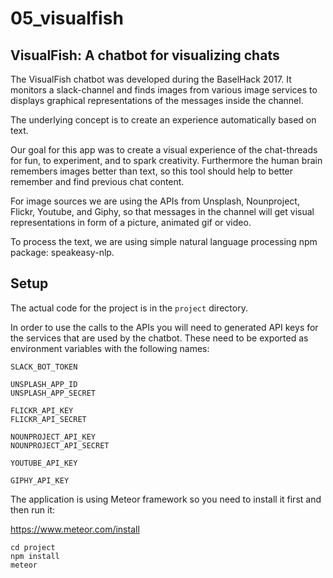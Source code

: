 # 05_visualfish
## VisualFish: A chatbot for visualizing chats
The VisualFish chatbot was developed during the BaselHack 2017.
It monitors a slack-channel and finds images from various image services to displays graphical representations of the messages inside the channel.

The underlying concept is to create an experience automatically based on text.

Our goal for this app was to create a visual experience of the chat-threads for fun, to experiment, and to spark creativity. Furthermore the human brain remembers images better than text, so this tool should help to better remember and find previous chat content.

For image sources we are using the APIs from Unsplash, Nounproject, Flickr, Youtube, and Giphy, so that messages in the channel will get visual representations in form of a picture, animated gif or video.

To process the text, we are using simple natural language processing npm package: speakeasy-nlp.

## Setup
The actual code for the project is in the `project` directory.

In order to use the calls to the APIs you will need to generated API keys for the services that are used by the chatbot. These need to be exported as environment variables with the following names:

```
SLACK_BOT_TOKEN

UNSPLASH_APP_ID
UNSPLASH_APP_SECRET

FLICKR_API_KEY
FLICKR_API_SECRET

NOUNPROJECT_API_KEY
NOUNPROJECT_API_SECRET

YOUTUBE_API_KEY

GIPHY_API_KEY
```

The application is using Meteor framework so you need to install it first and then run it:

https://www.meteor.com/install

```
cd project
npm install
meteor
```
